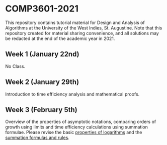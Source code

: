 # COMP3601-2021

This repository contains tutorial material for Design and Analysis of Algorithms at the University of the West Indies, St. Augustine. Note that this repository created for material sharing convenience, and all solutions may be redacted at the end of the academic year in 2021.

## Week 1 (January 22nd)

No Class.

## Week 2 (January 29th)

Introduction to time efficiency analysis and mathematical proofs.

## Week 3 (February 5th)

Overview of the properties of asymptotic notations, comparing orders of growth using limits and time efficiency calculations using summation formulae. Please revise the basic [properties of logarithms](https://github.com/azeldaniel/COMP3601-2021/tree/main/Week%203) and the [summation formulas and rules](https://github.com/azeldaniel/COMP3601-2021/tree/main/Week%203).
